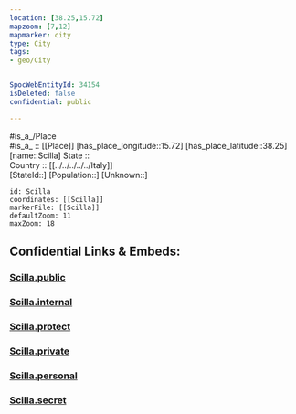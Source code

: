 ```yaml
---
location: [38.25,15.72] 
mapzoom: [7,12] 
mapmarker: city 
type: City
tags:
- geo/City


SpocWebEntityId: 34154
isDeleted: false
confidential: public

---
```

#is_a_/Place  
#is_a_ :: [[Place]] 
[has_place_longitude::15.72] 
[has_place_latitude::38.25] 
[name::Scilla] 
State ::  
Country :: [[../../../../../Italy]]  
[StateId::] 
[Population::] 
[Unknown::] 


```leaflet
id: Scilla
coordinates: [[Scilla]] 
markerFile: [[Scilla]] 
defaultZoom: 11 
maxZoom: 18
```


## Confidential Links & Embeds: 

### [Scilla.public](/_public/\Earth\Continent\Europe\Europe~South\Italy\regions~Italy\Calabria\Reggio_Calabria.Province\CityScilla.public.md) 

### [Scilla.internal](/_internal/\Earth\Continent\Europe\Europe~South\Italy\regions~Italy\Calabria\Reggio_Calabria.Province\CityScilla.internal.md) 

### [Scilla.protect](/_protect/\Earth\Continent\Europe\Europe~South\Italy\regions~Italy\Calabria\Reggio_Calabria.Province\CityScilla.protect.md) 

### [Scilla.private](/_private/\Earth\Continent\Europe\Europe~South\Italy\regions~Italy\Calabria\Reggio_Calabria.Province\CityScilla.private.md) 

### [Scilla.personal](/_personal/\Earth\Continent\Europe\Europe~South\Italy\regions~Italy\Calabria\Reggio_Calabria.Province\CityScilla.personal.md) 

### [Scilla.secret](/_secret/\Earth\Continent\Europe\Europe~South\Italy\regions~Italy\Calabria\Reggio_Calabria.Province\CityScilla.secret.md)

